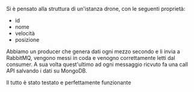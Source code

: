 Si è pensato alla struttura di un'istanza drone, con le seguenti proprietà:
- id
- nome
- velocità
- posizione

Abbiamo un producer che genera dati ogni mezzo secondo e li invia a RabbitMQ, vengono messi in coda e venogno correttamente letti dal consumer.
A sua volta quest'ultimo ad ogni messaggio ricvuto fa una call API salvando i dati su MongoDB.

Il tutto è stato testato e perfettamente funzionante



